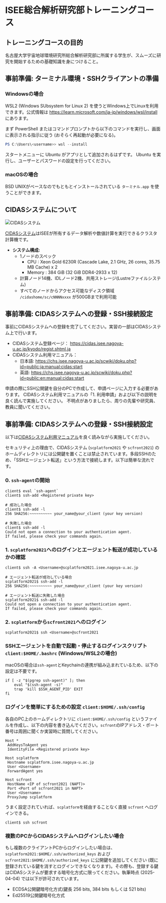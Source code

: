 # ISEE総合解析研究部トレーニングコース

## トレーニングコースの目的

名古屋大学宇宙地球環境研究所総合解析研究部に所属する学生が、スムーズに研究を開始するための基礎知識を身につけること。

## 事前準備: ターミナル環境・SSHクライアントの準備

### Windowsの場合

WSL2 (Windows SUbsystem for Linux 2) を使うとWindows上でLinuxを利用できます。公式情報は <https://learn.microsoft.com/ja-jp/windows/wsl/install> にあります。

まず PowerShell またはコマンドプロンプトから以下のコマンドを実行し、画面に表示される指示に従う (おそらく再起動が必要になる)。

```powershell
PS C:\Users\<username>> wsl --install
```

スタートメニューに Ubuntu がアプリとして追加されるはずです。
Ubuntu を実行し、ユーザーとパスワードの設定を行ってください。

### macOSの場合

BSD UNIXがベースなのでもともとインストールされている `ターミナル.app` を使うことができます。

## CIDASシステムについて

![CIDASシステム](https://cidas.isee.nagoya-u.ac.jp/kyodo/_img/cidas_system2021_long.png)

[CIDASシステム](https://cidas.isee.nagoya-u.ac.jp/kyodo/cidas.shtml)はISEEが所有するデータ解析や数値計算を実行できるクラスタ計算機です。

- **システム構成:**
  - 1ノードのスペック
    - CPU : Xeon Gold 6230R (Cascade Lake, 2.1 GHz, 26 cores, 35.75 MB Cache) x 2
    - Memory : 384 GiB (32 GiB DDR4-2933 x 12)
  - 計算ノード14機、IDLノード2機、共用ストレージ(Lustreファイルシステム)
  - すべてのノードからアクセス可能なディスク領域 `/cidashome/sc/cNNNNxxxx` が500GBまで利用可能

## 事前準備: CIDASシステムへの登録・SSH接続設定

事前にCIDASシステムへの登録を完了してください。実習の一部はCIDASシステム上で行います。

- CIDASシステム登録ページ： <https://cidas.isee.nagoya-u.ac.jp/kyodo/regist.shtml.ja>
- CIDASシステム利用マニュアル：
  - 日本語: <https://chs.isee.nagoya-u.ac.jp/scwiki/doku.php?id=public:ja:manual:cidas:start>
  - 英語: <https://chs.isee.nagoya-u.ac.jp/scwiki/doku.php?id=public:en:manual:cidas:start>

申請の際にSSH公開鍵を自分のPCで作成して、申請ページに入力する必要があります。
CIDASシステム利用マニュアルの「1. 利用申請」および以下の説明を良く読んで実施してください。
不明点がありましたら、周りの先輩や研究員、教員に聞いてください。

## 事前準備: CIDASシステムへの登録・SSH接続設定

以下は[CIDASシステム利用マニュアル](https://chs.isee.nagoya-u.ac.jp/scwiki/doku.php?id=public:ja:manual:cidas:start)を良く読みながら実施してください。

セキュリティ上の理由で、CIDASシステム (`scplatform2021` や `scfront2021`) のホームディレクトリには公開鍵を置くことは禁止されています。多段SSHのため、「SSHエージェント転送」という方法で接続します。以下は簡単な流れです。

### 0. `ssh-agent`の開始

```shell
client$ eval `ssh-agent`
client$ ssh-add <Registered private key>

# 成功した場合
client$ ssh-add -l
256 SHA256:~~~~~~~~~~ your_name@your_client (your key version)

# 失敗した場合
client$ ssh-add -l
Could not open a connection to your authentication agent.
If failed, please check your commands again.
```

### 1. `scplatform2021`へのログインとエージェント転送が成功しているかの確認

```shell
client$ ssh -A <Username>@scplatform2021.isee.nagoya-u.ac.jp

# エージェント転送が成功している場合
scplatform2021$ ssh-add -l
256 SHA256:~~~~~~~~~~ your_name@your_client (your key version)

# エージェント転送に失敗した場合
scplatform2021$ ssh-add -l
Could not open a connection to your authentication agent.
If failed, please check your commands again.
```

### 2. `scplatform`から`scfront2021`へのログイン

```shell
scplatform2021$ ssh <Username>@scfront2021
```

### SSHエージェントを自動で起動・停止するログインスクリプト `client:$HOME/.bashrc` (Windows/WSL2の場合)

macOSの場合は`ssh-agent`とKeychainの連携が組み込まれているため、以下の設定は不要です。

```shell
if [ -z "$(pgrep ssh-agent)" ]; then
    eval "$(ssh-agent -s)"
    trap 'kill $SSH_AGENT_PID' EXIT
fi
```

### ログインを簡単にするための設定 `client:$HOME/.ssh/config`

各自のPC上のホームディレクトリに `client:$HOME/.ssh/config` というファイルを作成し、以下の内容を書き込んでください。`scfront`のIPアドレス・ポート番号は周囲に聞くか実習時に質問してください。

```config
Host *
 AddKeysToAgent yes
 IdentityFile <Registered private key>

Host scplatform
 Hostname scplatform.isee.nagoya-u.ac.jp
 User <Username>
 ForwardAgent yes

Host scfront
 HostName <IP of scfront2021 (NAPT)>
 Port <Port of scfront2021 in NAPT>
 User <Username>
 ProxyJump scplatform
```

うまく設定されていれば、`scplatform`を経由することなく直接 `scfront` へログインできる。

```shell
client$ ssh scfront
```

### 複数のPCからCIDASシステムへログインしたい場合

もし複数のクライアントPCからログインしたい場合は、 `scplatform2021:$HOME/.ssh/authorized_keys` および `scfront2021:$HOME/.ssh/authorized_keys` に公開鍵を追加してください (既に登録されている鍵を消すとログインできなくなります)。その際も、登録する鍵はCIDASシステムが要求する暗号化方式に限ってください。執筆時点 (2025-04-04) では以下が許可されています。

- ECDSA公開鍵暗号化方式(鍵長 256 bits, 384 bits もしくは 521 bits)
- Ed25519公開鍵暗号化方式
